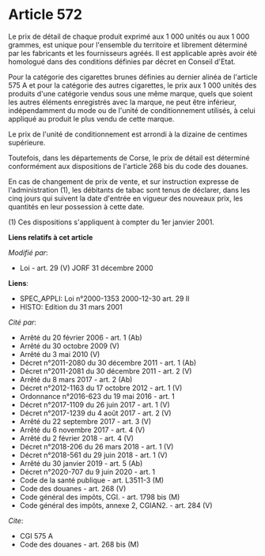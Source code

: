 # Article 572

Le prix de détail de chaque produit exprimé aux 1 000 unités ou aux 1 000 grammes, est unique pour l'ensemble du territoire
et librement déterminé par les fabricants et les fournisseurs agréés. Il est applicable après avoir été homologué dans des
conditions définies par décret en Conseil d'Etat.

Pour la catégorie des cigarettes brunes définies au dernier alinéa de l'article 575 A et pour la catégorie des autres
cigarettes, le prix aux 1 000 unités des produits d'une catégorie vendus sous une même marque, quels que soient les autres
éléments enregistrés avec la marque, ne peut être inférieur, indépendamment du mode ou de l'unité de conditionnement
utilisés, à celui appliqué au produit le plus vendu de cette marque.

Le prix de l'unité de conditionnement est arrondi à la dizaine de centimes supérieure.

Toutefois, dans les départements de Corse, le prix de détail est déterminé conformément aux dispositions de l'article 268 bis
du code des douanes.

En cas de changement de prix de vente, et sur instruction expresse de l'administration (1), les débitants de tabac sont tenus
de déclarer, dans les cinq jours qui suivent la date d'entrée en vigueur des nouveaux prix, les quantités en leur possession
à cette date.

(1) Ces dispositions s'appliquent à compter du 1er janvier 2001.

**Liens relatifs à cet article**

_Modifié par_:

  - Loi - art. 29 (V) JORF 31 décembre 2000

**Liens**:

  - SPEC_APPLI: Loi n°2000-1353 2000-12-30 art. 29 II
  - HISTO: Edition du 31 mars 2001

_Cité par_:

  - Arrêté du 20 février 2006 - art. 1 (Ab)
  - Arrêté du 30 octobre 2009 (V)
  - Arrêté du 3 mai 2010 (V)
  - Décret n°2011-2080 du 30 décembre 2011 - art. 1 (Ab)
  - Décret n°2011-2081 du 30 décembre 2011 - art. 2 (V)
  - Arrêté du 8 mars 2017 - art. 2 (Ab)
  - Décret n°2012-1163 du 17 octobre 2012 - art. 1 (V)
  - Ordonnance n°2016-623 du 19 mai 2016 - art. 1
  - Décret n°2017-1109 du 26 juin 2017 - art. 1 (V)
  - Décret n°2017-1239 du 4 août 2017 - art. 2 (V)
  - Arrêté du 22 septembre 2017 - art. 3 (V)
  - Arrêté du 6 novembre 2017 - art. 4 (V)
  - Arrêté du 2 février 2018 - art. 4 (V)
  - Décret n°2018-206 du 26 mars 2018 - art. 1 (V)
  - Décret n°2018-561 du 29 juin 2018 - art. 1 (V)
  - Arrêté du 30 janvier 2019 - art. 5 (Ab)
  - Décret n°2020-707 du 9 juin 2020 - art. 1
  - Code de la santé publique - art. L3511-3 (M)
  - Code des douanes - art. 268 (V)
  - Code général des impôts, CGI. - art. 1798 bis (M)
  - Code général des impôts, annexe 2, CGIAN2. - art. 284 (V)

_Cite_:

  - CGI 575 A
  - Code des douanes - art. 268 bis (M)
